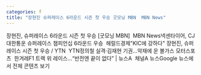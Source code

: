 ```yaml
---
categories: f
title: "장현진 슈퍼레이스 6라운드 시즌 첫 우승 굿모닝 MBN  MBN News"
---
```

장현진, 슈퍼레이스 6라운드 시즌 첫 우승 [굿모닝 MBN]&nbsp;&nbsp;MBN News넥센타이어, CJ대한통운 슈퍼레이스 챔피언십 6라운드 우승&nbsp;&nbsp;헤럴드경제"KIC에 강하다" 장현진, 슈퍼레이스 시즌 첫 우승 / YTN&nbsp;&nbsp;YTN정의철 실격·김재현 기권…악재에 운 볼가스 모터스포츠&nbsp;&nbsp;한겨레F1 트랙 위 레이스…“반전엔 끝이 없다” | 뉴스A&nbsp;&nbsp;채널A 뉴스Google 뉴스에서 전체 콘텐츠 보기